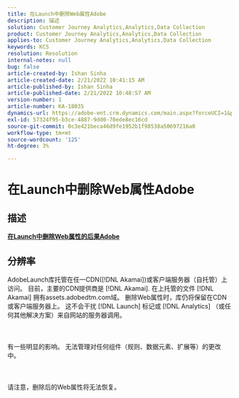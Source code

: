 ```yaml
---
title: 在Launch中删除Web属性Adobe
description: 描述
solution: Customer Journey Analytics,Analytics,Data Collection
product: Customer Journey Analytics,Analytics,Data Collection
applies-to: Customer Journey Analytics,Analytics,Data Collection
keywords: KCS
resolution: Resolution
internal-notes: null
bug: false
article-created-by: Ishan Sinha
article-created-date: 2/21/2022 10:41:15 AM
article-published-by: Ishan Sinha
article-published-date: 2/21/2022 10:48:57 AM
version-number: 1
article-number: KA-18035
dynamics-url: https://adobe-ent.crm.dynamics.com/main.aspx?forceUCI=1&pagetype=entityrecord&etn=knowledgearticle&id=8668adc9-0293-ec11-b400-000d3a58fa8c
exl-id: 57324f95-b3ce-4887-9dd0-70ede8ec16cd
source-git-commit: 0c3e421beca46d9fe1952b1f98538a50697216a0
workflow-type: tm+mt
source-wordcount: '125'
ht-degree: 3%

---
```


# 在Launch中删除Web属性Adobe

## 描述

<u><b>在Launch中删除Web属性的后果Adobe</b></u>

## 分辨率

AdobeLaunch库托管在任一CDN([!DNL Akamai])或客户端服务器（自托管）上访问。 目前，主要的CDN提供商是 [!DNL Akamai]. 在上托管的文件 [!DNL Akamai] 拥有assets.adobedtm.com域。 删除Web属性时，库仍将保留在CDN或客户端服务器上。 这不会干扰 [!DNL Launch] 标记或 [!DNL Analytics] （或任何其他解决方案）来自网站的服务器调用。<br><br> <br><br>有一些明显的影响。 无法管理对任何组件（规则、数据元素、扩展等）的更改 中。<br><br> <br><br>请注意，删除后的Web属性将无法恢复。
